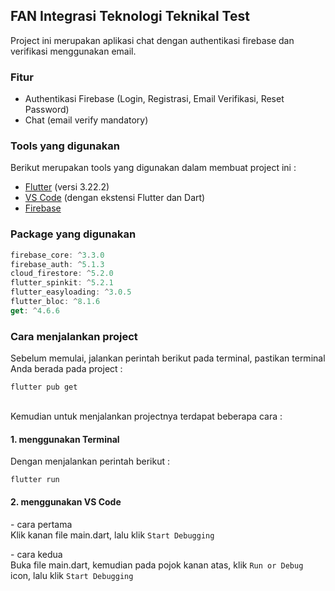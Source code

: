 ## FAN Integrasi Teknologi Teknikal Test

Project ini merupakan aplikasi chat dengan authentikasi firebase dan verifikasi menggunakan email.

### Fitur

- Authentikasi Firebase (Login, Registrasi, Email Verifikasi, Reset Password)
- Chat (email verify mandatory)

### Tools yang digunakan

Berikut merupakan tools yang digunakan dalam membuat project ini :

- [Flutter](https://flutter.dev/docs/get-started/install) (versi 3.22.2)
- [VS Code](https://code.visualstudio.com/) (dengan ekstensi Flutter dan Dart)
- [Firebase](https://firebase.google.com/)

### Package yang digunakan
```dart
firebase_core: ^3.3.0
firebase_auth: ^5.1.3
cloud_firestore: ^5.2.0
flutter_spinkit: ^5.2.1
flutter_easyloading: ^3.0.5
flutter_bloc: ^8.1.6
get: ^4.6.6
```

### Cara menjalankan project

Sebelum memulai, jalankan perintah berikut pada terminal, pastikan terminal Anda berada pada project :
```terminal
flutter pub get
```
<br>
Kemudian untuk menjalankan projectnya terdapat beberapa cara :

#### 1\. menggunakan Terminal

Dengan menjalankan perintah berikut :
```terminal
flutter run
```

#### 2\. menggunakan VS Code

\- cara pertama<br>
Klik kanan file main.dart, lalu klik ```Start Debugging```

\- cara kedua<br>
Buka file main.dart, kemudian pada pojok kanan atas, klik ```Run or Debug``` icon, lalu klik ```Start Debugging```